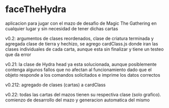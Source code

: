 # faceTheHydra
aplicacion para jugar con el mazo de desafio de Magic The Gathering en cualquier lugar y sin necesidad de tener dichas cartas

v0.2: argumentos de clases reordenados, clase de criatura terminada y agregada clase de tierra y hechizo, se agrego cardClass.js donde iran las clases individuales de cada carta, aunque esta sin finalizar y tiene un testeo que da error

v0.21: la clase de Hydra head ya esta solucionada, aunque posiblemente contenga algunos fallos que no afectan al funcionamiento dado que el objeto responde a los comandos solicitados e imprime los datos correctos

v0.212: agregado de clases (cartas) a cardClass

v0.22: todas las cartas del mazos tienen su respectiva clase (solo grafico). comienzo de desarrollo del mazo y generacion automatica del mismo